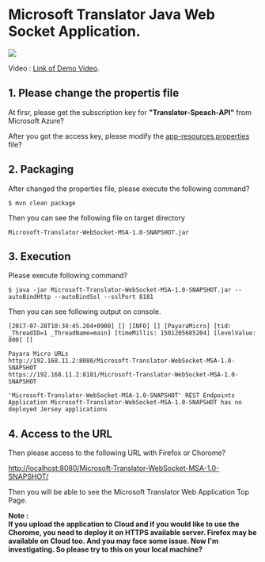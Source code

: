 # Microsoft Translator Java Web Socket Application.


[![](http://img.youtube.com/vi/u7oIap52PrM/0.jpg)](https://www.youtube.com/watch?v=u7oIap52PrM)

Video : [Link of Demo Video](https://www.youtube.com/watch?v=u7oIap52PrM).


## 1. Please change the propertis file 

At firsr, please get the subscription key for **"Translator-Speach-API"** from Microsoft Azure?

After you got the access key, please modify the [app-resources.properties](https://github.com/yoshioterada/Microsoft-Translator-WebSocket-Java/blob/master/src/main/resources/app-resources.properties) file?
 
## 2. Packaging  
After changed the properties file, please execute the following command?  

```
$ mvn clean package
```  

Then you can see the following file on target directory  

```
Microsoft-Translator-WebSocket-MSA-1.0-SNAPSHOT.jar
```  

## 3. Execution
Please execute following command?  

```
$ java -jar Microsoft-Translator-WebSocket-MSA-1.0-SNAPSHOT.jar --autoBindHttp --autoBindSsl --sslPort 8181
```   

Then you can see following output on console.

```
[2017-07-28T10:34:45.204+0900] [] [INFO] [] [PayaraMicro] [tid: _ThreadID=1 _ThreadName=main] [timeMillis: 1501205685204] [levelValue: 800] [[
  
Payara Micro URLs
http://192.168.11.2:8080/Microsoft-Translator-WebSocket-MSA-1.0-SNAPSHOT
https://192.168.11.2:8181/Microsoft-Translator-WebSocket-MSA-1.0-SNAPSHOT
 
'Microsoft-Translator-WebSocket-MSA-1.0-SNAPSHOT' REST Endpoints
Application Microsoft-Translator-WebSocket-MSA-1.0-SNAPSHOT has no deployed Jersey applications
```  

## 4. Access to the URL
Then please access to the following URL with Firefox or Chorome?  

[http://localhost:8080/Microsoft-Translator-WebSocket-MSA-1.0-SNAPSHOT/](http://localhost:8080/Microsoft-Translator-WebSocket-MSA-1.0-SNAPSHOT/)  

Then you will be able to see the Microsoft Translator Web Application Top Page. 

**Note :  
If you upload the application to Cloud and if you would like to  use the Chorome, you need to deploy it on HTTPS available server. Firefox may be available on Cloud too.
And you may face some issue. Now I'm investigating. So please try to this on your local machine?**

